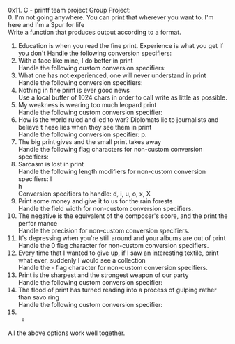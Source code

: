 0x11. C - printf team project
Group Project:                                                                                    
0. I'm not going anywhere. You can print that wherever you want to. I'm here and I'm
a Spur for life                                                                    
Write a function that produces output according to a format.                                                                                    
1. Education is when you read the fine print. Experience is what you get if you don't 
Handle the following conversion specifiers:
2. With a face like mine, I do better in print                                      
Handle the following custom conversion specifiers:
3. What one has not experienced, one will never understand in print                 
Handle the following conversion specifiers:
4. Nothing in fine print is ever good news                                          
Use a local buffer of 1024 chars in order to call write as little as possible.
5. My weakness is wearing too much leopard print                                    
Handle the following custom conversion specifier:
6. How is the world ruled and led to war? Diplomats lie to journalists and believe t
hese lies when they see them in print                                               
Handle the following conversion specifier: p.
7. The big print gives and the small print takes away                               
Handle the following flag characters for non-custom conversion specifiers:
8. Sarcasm is lost in print                                                         
Handle the following length modifiers for non-custom conversion specifiers:
l                                                                                   
h                                                                                   
Conversion specifiers to handle: d, i, u, o, x, X 
9. Print some money and give it to us for the rain forests                          
Handle the field width for non-custom conversion specifiers.
10. The negative is the equivalent of the composer's score, and the print the perfor
mance                                                                               
Handle the precision for non-custom conversion specifiers.
11. It's depressing when you're still around and your albums are out of print       
Handle the 0 flag character for non-custom conversion specifiers.
12. Every time that I wanted to give up, if I saw an interesting textile, print what
ever, suddenly I would see a collection                                            
Handle the - flag character for non-custom conversion specifiers.
13. Print is the sharpest and the strongest weapon of our party                     
Handle the following custom conversion specifier:
14. The flood of print has turned reading into a process of gulping rather than savo
ring                                                                               
Handle the following custom conversion specifier:
15. *                                                                           
All the above options work well together.
